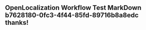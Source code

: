 <properties
ms.topic="hero-topic"
ms.test1="hero-topic"
ms.test2="test"/>

## OpenLocalization Workflow Test MarkDown b7628180-0fc3-4f44-85fd-89716b8a8edc thanks!
